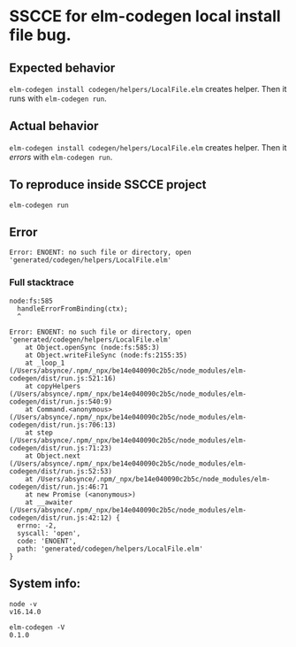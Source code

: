 # SSCCE for elm-codegen local install file bug.

## Expected behavior

`elm-codegen install codegen/helpers/LocalFile.elm` creates helper. Then it runs with `elm-codegen run`.

## Actual behavior

`elm-codegen install codegen/helpers/LocalFile.elm` creates helper. Then it _errors_ with `elm-codegen run`.

## To reproduce inside SSCCE project

    elm-codegen run

## Error

    Error: ENOENT: no such file or directory, open 'generated/codegen/helpers/LocalFile.elm'

### Full stacktrace

```
node:fs:585
  handleErrorFromBinding(ctx);
  ^

Error: ENOENT: no such file or directory, open 'generated/codegen/helpers/LocalFile.elm'
    at Object.openSync (node:fs:585:3)
    at Object.writeFileSync (node:fs:2155:35)
    at _loop_1 (/Users/absynce/.npm/_npx/be14e040090c2b5c/node_modules/elm-codegen/dist/run.js:521:16)
    at copyHelpers (/Users/absynce/.npm/_npx/be14e040090c2b5c/node_modules/elm-codegen/dist/run.js:540:9)
    at Command.<anonymous> (/Users/absynce/.npm/_npx/be14e040090c2b5c/node_modules/elm-codegen/dist/run.js:706:13)
    at step (/Users/absynce/.npm/_npx/be14e040090c2b5c/node_modules/elm-codegen/dist/run.js:71:23)
    at Object.next (/Users/absynce/.npm/_npx/be14e040090c2b5c/node_modules/elm-codegen/dist/run.js:52:53)
    at /Users/absynce/.npm/_npx/be14e040090c2b5c/node_modules/elm-codegen/dist/run.js:46:71
    at new Promise (<anonymous>)
    at __awaiter (/Users/absynce/.npm/_npx/be14e040090c2b5c/node_modules/elm-codegen/dist/run.js:42:12) {
  errno: -2,
  syscall: 'open',
  code: 'ENOENT',
  path: 'generated/codegen/helpers/LocalFile.elm'
}
```

## System info:

    node -v
    v16.14.0

    elm-codegen -V
    0.1.0
